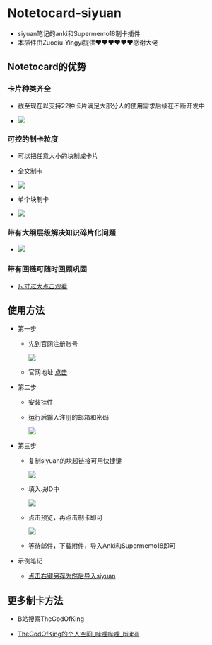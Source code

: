 # Notetocard-siyuan
- siyuan笔记的anki和Supermemo18制卡插件
- 本插件由Zuoqiu-Yingyi提供❤❤❤❤❤❤感谢大佬
## Notetocard的优势

### 卡片种类齐全

- 截至现在以支持22种卡片满足大部分人的使用需求后续在不断开发中

-  ![](https://notetocard.oss-cn-hangzhou.aliyuncs.com/Pasted%20image%2020220717132304.png)

### 可控的制卡粒度

- 可以把任意大小的块制成卡片

- 全文制卡

- ![](https://notetocard.oss-cn-hangzhou.aliyuncs.com/siyuanntc.gif)

- 单个块制卡

- ![](https://notetocard.oss-cn-hangzhou.aliyuncs.com/siyuanntc2.gif)

### 带有大纲层级解决知识碎片化问题

- ![](https://notetocard.oss-cn-hangzhou.aliyuncs.com/Pasted%20image%2020220717132119.png)

### 带有回链可随时回顾巩固

- [尺寸过大点击观看](https://notetocard.oss-cn-hangzhou.aliyuncs.com/siyuanntc5.gif)

## 使用方法
- 第一步
	- 先到官网注册账号
	  
	  ![](https://notetocard.oss-cn-hangzhou.aliyuncs.com/Pasted%20image%2020220717131254.png)
	  
	- 官网地址 [点击](https://notetocard.com)
- 第二步
	- 安装挂件
	- 运行后输入注册的邮箱和密码
	  
	  ![](https://notetocard.oss-cn-hangzhou.aliyuncs.com/FMW79SH.png)
	  
- 第三步
	- 复制siyuan的块超链接可用快捷键
	  
	  ![](https://notetocard.oss-cn-hangzhou.aliyuncs.com/Pasted%20image%2020220717131453.png)
	  
	- 填入块ID中
	  
	  ![](https://notetocard.oss-cn-hangzhou.aliyuncs.com/Pasted%20image%2020220717131544.png)
	  
	- 点击预览，再点击制卡即可
	  
	  ![](https://notetocard.oss-cn-hangzhou.aliyuncs.com/Pasted%20image%2020220717131719.png)
	  
	- 等待邮件，下载附件，导入Anki和Supermemo18即可
	  
- 示例笔记
	- [点击右键另存为然后导入siyuan](https://notetocard.oss-cn-hangzhou.aliyuncs.com/NTC.md)
	  

## 更多制卡方法
- B站搜索TheGodOfKing

- [TheGodOfKing的个人空间_哔哩哔哩_bilibili](https://space.bilibili.com/351215045?spm_id_from=333.1007.0.0)
